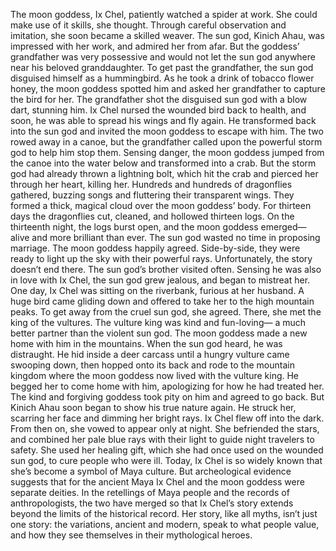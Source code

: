 The moon goddess, Ix Chel, patiently watched a spider at work. She could make use of it skills,  she thought. Through careful observation and imitation, she soon became a skilled weaver. The sun god, Kinich Ahau,  was impressed with her work, and admired her from afar. But the goddess’ grandfather was very possessive and would not let the sun god  anywhere near his beloved granddaughter. To get past the grandfather, the sun god disguised himself as a hummingbird. As he took a drink  of tobacco flower honey, the moon goddess spotted him  and asked her grandfather to capture the bird for her. The grandfather shot the disguised sun god with a blow dart, stunning him. Ix Chel nursed the wounded bird  back to health, and soon, he was able to spread his wings and fly again. He transformed back into the sun god and invited the moon goddess to escape with him. The two rowed away in a canoe, but the grandfather called  upon the powerful storm god to help him stop them. Sensing danger, the moon goddess jumped from the canoe into the water below and transformed into a crab. But the storm god had already thrown a lightning bolt, which hit the crab and pierced her through her heart, killing her. Hundreds and hundreds of dragonflies gathered, buzzing songs and fluttering  their transparent wings. They formed a thick, magical cloud  over the moon goddess’ body. For thirteen days the dragonflies cut,  cleaned, and hollowed thirteen logs. On the thirteenth night,  the logs burst open, and the moon goddess emerged— alive and more brilliant than ever. The sun god wasted no time in proposing marriage. The moon goddess happily agreed. Side-by-side, they were ready to light  up the sky with their powerful rays. Unfortunately, the story  doesn’t end there. The sun god’s brother visited often. Sensing he was also in love with Ix Chel,  the sun god grew jealous, and began to mistreat her. One day, Ix Chel was sitting  on the riverbank, furious at her husband. A huge bird came gliding down and offered to take her to the high mountain peaks. To get away from the cruel sun god, she agreed. There, she met the king of the vultures. The vulture king was kind and fun-loving— a much better partner than the violent sun god. The moon goddess made a new home with him in the mountains. When the sun god heard, he was distraught. He hid inside a deer carcass until a hungry vulture came swooping down, then hopped onto its back  and rode to the mountain kingdom where the moon goddess now lived with the vulture king. He begged her to come home with him, apologizing for how he had treated her. The kind and forgiving goddess  took pity on him and agreed to go back. But Kinich Ahau soon began  to show his true nature again. He struck her, scarring her face and dimming her bright rays. Ix Chel flew off into the dark. From then on, she vowed  to appear only at night. She befriended the stars, and combined her pale blue rays with their light to guide night travelers to safety. She used her healing gift, which she had once used  on the wounded sun god, to cure people who were ill. Today, Ix Chel is so widely known that she’s become  a symbol of Maya culture. But archeological evidence suggests that for the ancient Maya Ix Chel and the moon goddess  were separate deities. In the retellings of Maya people  and the records of anthropologists, the two have merged  so that Ix Chel’s story extends beyond the limits  of the historical record. Her story, like all myths,  isn’t just one story: the variations, ancient and modern, speak to what people value, and how they see themselves  in their mythological heroes. 